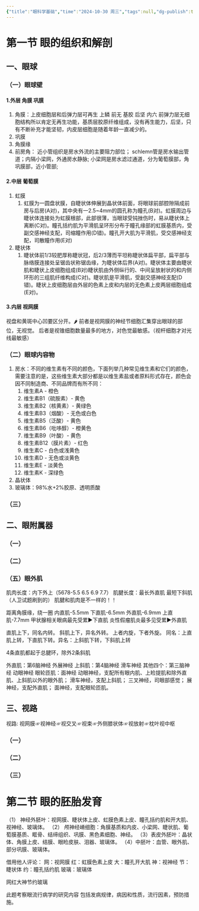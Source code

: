 ```yaml
---
{"title":"眼科学基础","time":"2024-10-30 周三","tags":null,"dg-publish":true,"permalink":"/200 学习/206 眼科学/第02章 眼科学基础/眼科学基础/","dgPassFrontmatter":true,"created":"2024-10-30T23:18:29.303+08:00","updated":"2024-11-01T12:56:38.008+08:00"}
---
```


# 第一节 眼的组织和解剖
## 一、眼球
### （一）眼球壁
#### 1.外层 角膜 巩膜
1. 角膜：上皮细胞层和后弹力层可再生
上鳞
前无
基胶
后坚
内六
前弹力层无细胞结构所以肯定无再生功能，基质层胶原纤维组成，没有再生能力，后坚，只有不断补充才能坚韧，内皮层细胞是随着年龄一直减少的。
2. 巩膜
3. 角膜缘
4. 前房角：
	近小管组织是房水外流的主要阻力部位；
	schlemn管是房水输出管道；内隔小梁网，外通房水静脉;
	小梁网是房水滤过通道，分为葡萄膜部，角巩膜部，近小管部;
#### 2.中层 葡萄膜
1. 虹膜
	1. 虹膜为一圆盘状膜，自睫状体伸展到晶状体前面，将眼球前部腔隙隔成前房与后房(A对)，其中央有一2.5~4mm的圆孔称为瞳孔(B对)。虹膜周边与睫状体连接处为虹膜根部，此部很薄，当眼球受钝挫伤时，易从睫状体上离断(C对)。瞳孔括约肌为平滑肌呈环形分布于瞳孔缘部的虹膜基质内，受副交感神经支配，司缩瞳作用(D错)。瞳孔开大肌为平滑肌，受交感神经支配，司散瞳作用(E对)
2. 睫状体
	1. 睫状体前1/3较肥厚称睫状冠，后2/3薄而平坦称睫状体扁平部，扁平部与脉络膜连接处呈锯齿状称锯齿缘，为睫状体后界(A对)。睫状体主要由睫状肌和睫状上皮细胞组成(B对)睫状肌由外侧纵行的、中间呈放射状的和内侧环形的三组肌纤维构成(C对)。睫状肌是平滑肌，受副交感神经支配(D错)。睫状上皮细胞层由外层的色素上皮和内层的无色素上皮两层细胞组成(E对)。
#### 3.内层 视网膜
视盘和黄斑中心凹要区分开。🌶️
前者是视网膜的神经节细胞汇集穿出眼球的部位，无视觉。
后者是视锥细胞数量最多的地方，对色觉最敏感。（视杆细胞才对光线最敏感）
### （二）眼球内容物
1. 房水：不同的维生素有不同的颜色，下面列举几种常见维生素和它们的颜色，需要注意的是，这些维生素大部分都是以维生素盐或者原料形式存在，颜色会因不同制造商、不同品牌而有所不同：
	1. 维生素A - 橙色
	2. 维生素B1（硫胺素）- 黄色
	3. 维生素B2（核黄素）- 黄绿色
	4. 维生素B3（烟酸）- 无色或白色
	5. 维生素B5（泛酸）- 黄色
	6. 维生素B6（吡哆醇）- 橙黄色
	7. 维生素B9（叶酸）- 黄色
	8. 维生素B12（膜片素）- 红色
	9. 维生素C - 白色或浅黄色
	10. 维生素D - 无色或淡黄色
	11. 维生素E - 淡黄色
	12. 维生素K - 深绿色
2. 晶状体
3. 玻璃体：98%水+2%胶原、透明质酸
### （三）
## 二、眼附属器
### （一）
### （二）
### （五）眼外肌
肌肉长度：内下外上（5678-5.5 6.5 6.9 7.7）
肌腱长度：最长外直肌   最短下斜肌（人卫试题刷到的）
肌腱和肌肉是不一样的！！

距离角膜缘，绕一圈
内直肌-5.5mm
下直肌-6.5mm
外直肌-6.9mm
上直肌-7.7mm
甲状腺相关眼病最先受累▶️下直肌 
炎性假瘤肌炎最多见受累▶️外直肌

直肌上下，同名内转。
斜肌上下，异名外转。
上者内旋，下者外旋。
同名：上直肌上转，下直肌下转。异名：上斜肌下转，下斜肌上转

4条直肌都起于总腱环，除外2条斜肌

外直肌：第6脑神经   外展神经
上斜肌：第4脑神经   滑车神经
其他四个：第三脑神经   动眼神经
眼轮匝肌：面神经
动眼神经，支配所有眼内肌、上睑提肌和除外直肌、上斜肌以外的眼外肌；
滑车神经，支配上斜肌；
三叉神经，司眼部感觉；
展神经，支配外直肌；
面神经，支配眼轮匝肌。
## 三、视路
视路: 视网膜☞视神经☞视交叉☞视束☞外侧膝状体☞视放射☞枕叶视中枢


### （一）
### （二）
### （三）
# 第二节 眼的胚胎发育
（1） 神经外胚叶：视网膜、睫状体上皮、虹膜色素上皮、瞳孔括约肌和开大肌、视神经、玻璃体。
（2） 颅神经嵴细胞：角膜基质和内皮、小梁网、睫状肌、葡萄膜基质、眶骨、结缔组织、巩膜、黑色素细胞、神经。
（3）表皮外胚叶：晶状体、角膜上皮、结膜、眼睑皮肤、泪器、玻璃体。
（4）中胚叶：血管、眼外肌、部分巩膜、玻璃体。

借用他人评论：
网：视网膜
红：虹膜色素上皮
大：瞳孔开大肌
神：视神经
节：睫状体
约：瞳孔括约肌
玻璃：玻璃体

网红大神节约玻璃

此题考察眼流行病学的研究内容
包括发病规律，病因和性质，流行因素，预防措施。